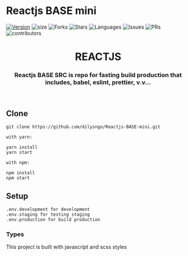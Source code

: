# Reactjs BASE mini

[![Version](https://img.shields.io/npm/v/reactjs-base-src)](https://github.com/dilysngo/Reactjs-BASE-mini)
![size](https://img.shields.io/github/languages/code-size/dilysngo/Reactjs-BASE-mini)
![Forks](https://img.shields.io/github/forks/dilysngo/Reactjs-BASE-mini?style=social)
![Stars](https://img.shields.io/github/stars/dilysngo/Reactjs-BASE-mini?style=social)
![Languages](https://img.shields.io/github/languages/count/dilysngo/Reactjs-BASE-mini)
![Issues](https://img.shields.io/github/issues/dilysngo/Reactjs-BASE-mini)
![PRs](https://img.shields.io/github/issues-pr-raw/dilysngo/Reactjs-BASE-mini)
![contributors](https://img.shields.io/github/contributors-anon/dilysngo/Reactjs-BASE-mini)

<div align="Center">
<h1>REACTJS</h1>
<h3> Reactjs BASE SRC is repo for fasting build production that includes, babel, eslint, prettier, v.v... </h3>
</div>

<br>

## Clone

```
git clone https://github.com/dilysngo/Reactjs-BASE-mini.git

with yarn:

yarn install
yarn start

with npm:

npm install
npm start
```

## Setup

```
.env.development for development
.env.staging for testing staging
.env.production for build production
```

### Types

This project is built with javascript and scss styles
